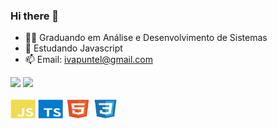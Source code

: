 ### Hi there 👋


- 👨‍🎓 Graduando em Análise e Desenvolvimento de Sistemas
- 🌱 Estudando Javascript
- 📫 Email: ivapuntel@gmail.com



<div>
   <a href="https://www.linkedin.com/in/iv%C3%A3punteldevfront/" target="_blank"><img src="https://img.shields.io/badge/-LinkedIn-%230077B5?style=for-the-badge&logo=linkedin&logoColor=white" target="_blank"></a>
   <a href="https://wa.me/555193327190" target="_blank"><img src="https://img.shields.io/badge/WhatsApp-25D366?style=for-the-badge&logo=whatsapp&logoColor=white" target="_blank"></a> 
</div> 
<div style="display: inline_block"><br>
  <img align="center" alt="PuntelDev-Js" height="30" width="40" src="https://raw.githubusercontent.com/devicons/devicon/master/icons/javascript/javascript-plain.svg">
  <img align="center" alt="PuntelDev-Ts" height="30" width="40" src="https://raw.githubusercontent.com/devicons/devicon/master/icons/typescript/typescript-plain.svg">
  <img align="center" alt="PuntelDev-HTML" height="30" width="40" src="https://raw.githubusercontent.com/devicons/devicon/master/icons/html5/html5-original.svg">
  <img align="center" alt="PuntelDev-CSS" height="30" width="40" src="https://raw.githubusercontent.com/devicons/devicon/master/icons/css3/css3-original.svg">
  
</div>
